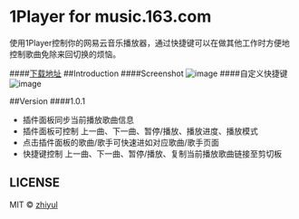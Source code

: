 # 1Player for music.163.com
使用1Player控制你的网易云音乐播放器，通过快捷键可以在做其他工作时方便地控制歌曲免除来回切换的烦恼。

####[下载地址](https://chrome.google.com/webstore/detail/1player/bbleianliopbinjkpnmnhikiplblaifl?hl=zh-CN)
##Introduction
####Screenshot
![image](http://7xls2e.com1.z0.glb.clouddn.com/1player_1.png)
####自定义快捷键
![image](http://7xls2e.com1.z0.glb.clouddn.com/1player_2.png)

##Version
####1.0.1
-   插件面板同步当前播放歌曲信息
-   插件面板可控制 上一曲、下一曲、暂停/播放、播放进度、播放模式
-   点击插件面板的歌曲/歌手可快速进如对应歌曲/歌手页面
-   快捷键控制 上一曲、下一曲、暂停/播放、复制当前播放歌曲链接至剪切板


## LICENSE
MIT © [zhiyul](http://github.com/zhiyul)

